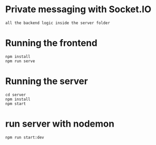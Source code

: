 ﻿# Private messaging with Socket.IO
```
all the backend logic inside the server folder
```
# Running the frontend

```
npm install
npm run serve
```

# Running the server

```
cd server
npm install
npm start

```
# run server with nodemon
```
npm run start:dev 
